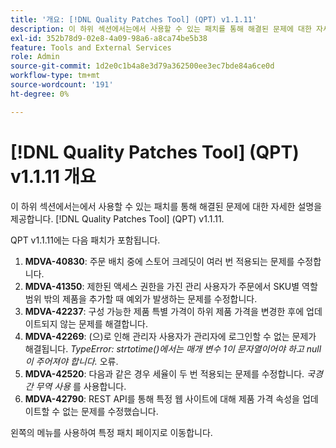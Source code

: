 ```yaml
---
title: '개요: [!DNL Quality Patches Tool] (QPT) v1.1.11'
description: 이 하위 섹션에서는에서 사용할 수 있는 패치를 통해 해결된 문제에 대한 자세한 설명을 제공합니다. [!DNL Quality Patches Tool] (QPT) v1.1.11.
exl-id: 352b78d9-02e8-4a09-98a6-a8ca74be5b38
feature: Tools and External Services
role: Admin
source-git-commit: 1d2e0c1b4a8e3d79a362500ee3ec7bde84a6ce0d
workflow-type: tm+mt
source-wordcount: '191'
ht-degree: 0%

---
```


# [!DNL Quality Patches Tool] (QPT) v1.1.11 개요

이 하위 섹션에서는에서 사용할 수 있는 패치를 통해 해결된 문제에 대한 자세한 설명을 제공합니다. [!DNL Quality Patches Tool] (QPT) v1.1.11.

QPT v1.1.11에는 다음 패치가 포함됩니다.

1. **MDVA-40830**: 주문 배치 중에 스토어 크레딧이 여러 번 적용되는 문제를 수정합니다.
1. **MDVA-41350**: 제한된 액세스 권한을 가진 관리 사용자가 주문에서 SKU별 역할 범위 밖의 제품을 추가할 때 예외가 발생하는 문제를 수정합니다.
1. **MDVA-42237**: 구성 가능한 제품 특별 가격이 하위 제품 가격을 변경한 후에 업데이트되지 않는 문제를 해결합니다.
1. **MDVA-42269**: (으)로 인해 관리자 사용자가 관리자에 로그인할 수 없는 문제가 해결됩니다. *TypeError: strtotime()에서는 매개 변수 1이 문자열이어야 하고 null이 주어져야 합니다.* 오류.
1. **MDVA-42520**: 다음과 같은 경우 세율이 두 번 적용되는 문제를 수정합니다. *국경 간 무역 사용* 를 사용합니다.
1. **MDVA-42790**: REST API를 통해 특정 웹 사이트에 대해 제품 가격 속성을 업데이트할 수 없는 문제를 수정했습니다.

왼쪽의 메뉴를 사용하여 특정 패치 페이지로 이동합니다.
